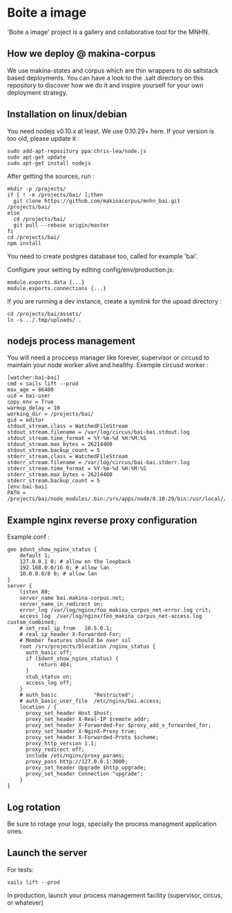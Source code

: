 Boite a image
=============

'Boite a image' project is a gallery and collaborative tool for the MNHN.


How we deploy @ makina-corpus
------------------------------

We use makina-states and corpus which are thin wrappers to do saltstack based deployments.
You can have a look to the .salt directory on this repository to discover how we do it and inspire yourself for your own deployment strategy.

Installation on linux/debian
----------------------------------

You need nodejs v0.10.x at least.
We use 0.10.29+ here.
If your version is too old, please update it :

    sudo add-apt-repository ppa:chris-lea/node.js
    sudo apt-get update
    sudo apt-get install nodejs

After getting the sources, run :

    mkdir -p /projects/
    if [ ! -e /projects/bai/ ];then
      git clone https://github.com/makinacorpus/mnhn_bai.git /projects/bai/
    else
      cd /projects/bai/
      git pull --rebase origin/master
    fi
    cd /projects/bai/
    npm install

You need to create postgres database too, called for example 'bai'.

Configure your setting by editing config/env/production.js:

    module.exports.data {...}
    module.exports.connections {...}

If you are running a dev instance, create a symlink for the upoad directory :

    cd /projects/bai/assets/
    ln -s ../.tmp/uploads/ .

nodejs process management
--------------------------
You will need a proccess manager like forever, supervisor or circusd to maintain your node worker alive and healthy.
Exemple circusd worker :

    [watcher:bai-bai]
    cmd = sails lift --prod
    max_age = 86400
    uid = bai-user
    copy_env = True
    warmup_delay = 10
    working_dir = /projects/bai/
    gid = editor
    stdout_stream.class = WatchedFileStream
    stdout_stream.filename = /var/log/circus/bai-bai.stdout.log
    stdout_stream.time_format = %Y-%m-%d %H:%M:%S
    stdout_stream.max_bytes = 26214400
    stdout_stream.backup_count = 5
    stderr_stream.class = WatchedFileStream
    stderr_stream.filename = /var/log/circus/bai-bai.stderr.log
    stderr_stream.time_format = %Y-%m-%d %H:%M:%S
    stderr_stream.max_bytes = 26214400
    stderr_stream.backup_count = 5
    [env:bai-bai]
    PATH = /projects/bai/node_modules/.bin:/srv/apps/node/0.10.29/bin:/usr/local//sbin:/usr/local/bin:/usr/sbin:/usr/bin:/sbin:/bin:/usr/games:/usr/local/games

Example nginx reverse proxy configuration
-------------------------------------------
Example conf :

    geo $dont_show_nginx_status {
        default 1;
        127.0.0.1 0; # allow on the loopback
        192.168.0.0/16 0; # allow lan
        10.0.0.0/8 0; # allow lan
    }
    server {
        listen 80;
        server_name bai.makina-corpus.net;
        server_name_in_redirect on;
        error_log /var/log/nginx/foo_makina_corpus_net-error.log crit;
        access_log  /var/log/nginx/foo_makina_corpus_net-access.log custom_combined;
        # set_real_ip_from   10.5.0.1;
        # real_ip_header X-Forwarded-For;
        # Member features should be over ssl
        root /srv/projects/blocation /nginx_status {
          auth_basic off;
          if ($dont_show_nginx_status) {
              return 404;
          }
          stub_status on;
          access_log off;
        }
        # auth_basic            "Restricted";
        # auth_basic_user_file  /etc/nginx/bai.access;
        location / {
          proxy_set_header Host $host;
          proxy_set_header X-Real-IP $remote_addr;
          proxy_set_header X-Forwarded-For $proxy_add_x_forwarded_for;
          proxy_set_header X-NginX-Proxy true;
          proxy_set_header X-Forwarded-Proto $scheme;
          proxy_http_version 1.1;
          proxy_redirect off;
          include /etc/nginx/proxy_params;
          proxy_pass http://127.0.0.1:3000;
          proxy_set_header Upgrade $http_upgrade;
          proxy_set_header Connection "upgrade";
        }
    }

Log rotation
------------
Be sure to rotage your logs, specially the process managment application ones.

Launch the server
-----------------
For tests:

    sails lift --prod

In production, launch your process management facility (supervisor, circus, or whatever)
